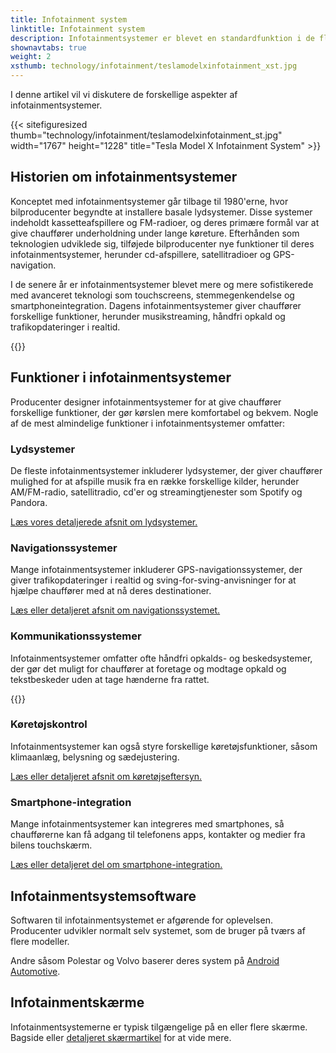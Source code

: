 ```yaml
---
title: Infotainment system
linktitle: Infotainment system
description: Infotainmentsystemer er blevet en standardfunktion i de fleste moderne biler. De kombinerer underholdnings- og informationsfunktioner, hvilket giver chauffører adgang til musik, navigation, kommunikation og køretøjskontrol.
shownavtabs: true
weight: 2
xsthumb: technology/infotainment/teslamodelxinfotainment_xst.jpg
---
```

<!-- markdownlint-disable MD033 -->
 I denne artikel vil vi diskutere de forskellige aspekter af infotainmentsystemer.

   {{< sitefiguresized thumb="technology/infotainment/teslamodelxinfotainment_st.jpg" width="1767" height="1228" title="Tesla Model X Infotainment System" >}}


## Historien om infotainmentsystemer

Konceptet med infotainmentsystemer går tilbage til 1980'erne, hvor bilproducenter begyndte at installere basale lydsystemer. Disse systemer indeholdt kassetteafspillere og FM-radioer, og deres primære formål var at give chauffører underholdning under lange køreture. Efterhånden som teknologien udviklede sig, tilføjede bilproducenter nye funktioner til deres infotainmentsystemer, herunder cd-afspillere, satellitradioer og GPS-navigation.

I de senere år er infotainmentsystemer blevet mere og mere sofistikerede med avanceret teknologi som touchscreens, stemmegenkendelse og smartphoneintegration. Dagens infotainmentsystemer giver chauffører forskellige funktioner, herunder musikstreaming, håndfri opkald og trafikopdateringer i realtid.

{{<evkxdisplayaddarticle />}}

## Funktioner i infotainmentsystemer

Producenter designer infotainmentsystemer for at give chauffører forskellige funktioner, der gør kørslen mere komfortabel og bekvem. Nogle af de mest almindelige funktioner i infotainmentsystemer omfatter:

### Lydsystemer

De fleste infotainmentsystemer inkluderer lydsystemer, der giver chauffører mulighed for at afspille musik fra en række forskellige kilder, herunder AM/FM-radio, satellitradio, cd'er og streamingtjenester som Spotify og Pandora.

[Læs vores detaljerede afsnit om lydsystemer.](lydsystem)

### Navigationssystemer

Mange infotainmentsystemer inkluderer GPS-navigationssystemer, der giver trafikopdateringer i realtid og sving-for-sving-anvisninger for at hjælpe chauffører med at nå deres destinationer.

[Læs eller detaljeret afsnit om navigationssystemet.](navigation)

### Kommunikationssystemer

Infotainmentsystemer omfatter ofte håndfri opkalds- og beskedsystemer, der gør det muligt for chauffører at foretage og modtage opkald og tekstbeskeder uden at tage hænderne fra rattet.

{{<evkxdisplayaddarticle />}}

### Køretøjskontrol

Infotainmentsystemer kan også styre forskellige køretøjsfunktioner, såsom klimaanlæg, belysning og sædejustering.

[Læs eller detaljeret afsnit om køretøjseftersyn.](køretøjseftersyn)

### Smartphone-integration

Mange infotainmentsystemer kan integreres med smartphones, så chaufførerne kan få adgang til telefonens apps, kontakter og medier fra bilens touchskærm.

[Læs eller detaljeret del om smartphone-integration.](smartphone-integration)

## Infotainmentsystemsoftware

Softwaren til infotainmentsystemet er afgørende for oplevelsen. Producenter udvikler normalt selv systemet, som de bruger på tværs af flere modeller.

Andre såsom Polestar og Volvo baserer deres system på [Android Automotive](https://source.android.com/docs/devices/automotive/start/what_automotive).

## Infotainmentskærme

Infotainmentsystemerne er typisk tilgængelige på en eller flere skærme. Bagside eller [detaljeret skærmartikel](../userinterface/screens/) for at vide mere.
